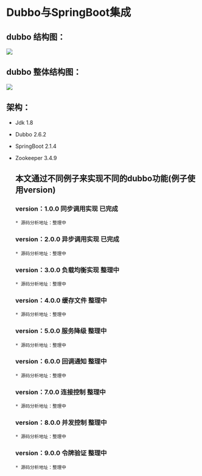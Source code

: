 # Dubbo与SpringBoot集成

## dubbo 结构图：

![](http://dubbo.apache.org/docs/zh-cn/user/sources/images/dubbo-architecture.jpg)

## dubbo 整体结构图：

![](https://images2017.cnblogs.com/blog/1147548/201709/1147548-20170928141450169-1251868962.png)

## 架构：
* Jdk 1.8
* Dubbo 2.6.2
* SpringBoot 2.1.4
* Zookeeper 3.4.9

  ## 本文通过不同例子来实现不同的dubbo功能(例子使用version)
  
  ### version：1.0.0 同步调用实现 已完成
      * 源码分析地址：整理中
  ### version：2.0.0 异步调用实现 已完成
      * 源码分析地址：整理中
  ### version：3.0.0 负载均衡实现 整理中
      * 源码分析地址：整理中
  ### version：4.0.0 缓存文件 整理中
      * 源码分析地址：整理中
  ### version：5.0.0 服务降级 整理中
      * 源码分析地址：整理中
  ### version：6.0.0 回调通知 整理中
      * 源码分析地址：整理中
  ### version：7.0.0 连接控制 整理中
      * 源码分析地址：整理中
  ### version：8.0.0 并发控制 整理中
      * 源码分析地址：整理中
  ### version：9.0.0 令牌验证 整理中
      * 源码分析地址：整理中
  
  

        
       
